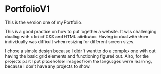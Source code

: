 # PortfolioV1
This is the version one of my Portfolio. 

This is a good practice on how to put together a website.
It  was challenging dealing with a lot of CSS and HTML attributes. Having to deal with them individually was difficult when resizing for different screen sizes.

I chose a simple design because I didn't want to do a complex one with out having the basic grid elements and functioning figured out. Also, for the projects part I put placeholder images from the languages we're learning, because I don't have any projects to show.